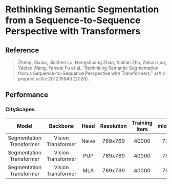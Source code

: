 # Rethinking Semantic Segmentation from a Sequence-to-Sequence Perspective with Transformers

## Reference

> Zheng, Sixiao, Jiachen Lu, Hengshuang Zhao, Xiatian Zhu, Zekun Luo, Yabiao Wang, Yanwei Fu et al. "Rethinking Semantic Segmentation from a Sequence-to-Sequence Perspective with Transformers." arXiv preprint arXiv:2012.15840 (2020).

## Performance

### CityScapes

| Model | Backbone | Head | Resolution | Training Iters | mIoU(slice) | Links |
|:-:|:-:|:-:|:-:|:-:|:-:|:-:|
|Segmentation Transformer|Vision Transformer|Naive|769x769|40000|77.29%|[model](https://bj.bcebos.com/paddleseg/dygraph/cityscapes/setr_naive_large_cityscapes_769x769_40k/model.pdparams) \| [log](https://bj.bcebos.com/paddleseg/dygraph/cityscapes/setr_naive_large_cityscapes_769x769_40k/train.log) |
|Segmentation Transformer|Vision Transformer|PUP|769x769|40000|78.08%|[model](https://bj.bcebos.com/paddleseg/dygraph/cityscapes/setr_pup_large_cityscapes_769x769_40k/model.pdparams) \| [log](https://bj.bcebos.com/paddleseg/dygraph/cityscapes/setr_pup_large_cityscapes_769x769_40k/train.log) |
|Segmentation Transformer|Vision Transformer|MLA|769x769|40000|76.52%|[model](https://bj.bcebos.com/paddleseg/dygraph/cityscapes/setr_mla_large_cityscapes_769x769_40k/model.pdparams) \| [log](https://bj.bcebos.com/paddleseg/dygraph/cityscapes/setr_mla_large_cityscapes_769x769_40k/train.log) |
